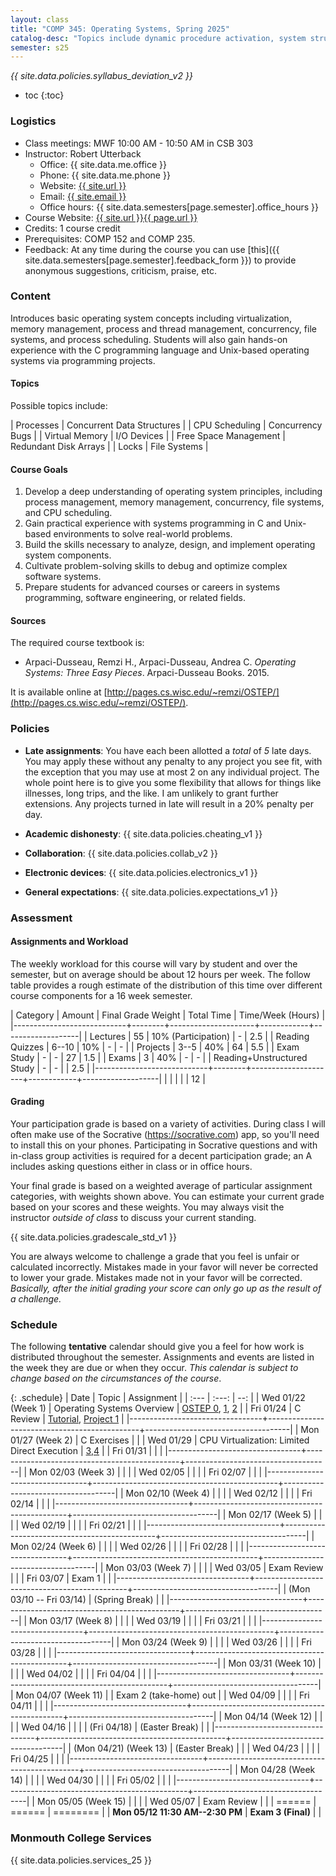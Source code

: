 ```yaml
---
layout: class
title: "COMP 345: Operating Systems, Spring 2025"
catalog-desc: "Topics include dynamic procedure activation, system structure, memory management, process management, and recovery procedures."
semester: s25
---
```


*{{ site.data.policies.syllabus_deviation_v2 }}*

* toc
{:toc}

### Logistics

* Class meetings: MWF 10:00 AM - 10:50 AM in CSB 303
* Instructor: Robert Utterback
  * Office: {{ site.data.me.office }}
  * Phone: {{ site.data.me.phone }}
  * Website: <a href="{{ site.url }}">{{ site.url }}</a>
  * Email: <a href="mailto:{{ site.email }}">{{ site.email }}</a>
  * Office hours: {{ site.data.semesters[page.semester].office_hours }}
* Course Website: <a href="{{ site.url }}{{ page.url }}">{{ site.url }}{{ page.url }}</a>
* Credits: 1 course credit
* Prerequisites: COMP 152 and COMP 235.
* Feedback: At any time during the course you can use
  [this]({{ site.data.semesters[page.semester].feedback_form }}) to provide
  anonymous suggestions, criticism, praise, etc.

### Content

Introduces basic operating system concepts including virtualization,
memory management, process and thread management, concurrency, file
systems, and process scheduling. Students will also gain hands-on
experience with the C programming language and Unix-based operating
systems via programming projects.

#### Topics

Possible topics include:

| Processes             | Concurrent Data Structures |
| CPU Scheduling        | Concurrency Bugs           |
| Virtual Memory        | I/O Devices                |
| Free Space Management | Redundant Disk Arrays      |
| Locks                 | File Systems               |

#### Course Goals


1. Develop a deep understanding of operating system principles,
   including process management, memory management, concurrency, file
   systems, and CPU scheduling.
2. Gain practical experience with systems programming in C and
   Unix-based environments to solve real-world problems.
3. Build the skills necessary to analyze, design, and implement
   operating system components.
4. Cultivate problem-solving skills to debug and optimize complex
   software systems.
5. Prepare students for advanced courses or careers in systems
   programming, software engineering, or related fields.
    
#### Sources

The required course textbook is:

* Arpaci-Dusseau, Remzi H., Arpaci-Dusseau, Andrea C. *Operating
  Systems: Three Easy Pieces*. Arpaci-Dusseau Books. 2015.

It is available online at
[http://pages.cs.wisc.edu/~remzi/OSTEP/](http://pages.cs.wisc.edu/~remzi/OSTEP/).



### Policies

* **Late assignments**: You have each been allotted a *total* of *5*
late days. You may apply these without any penalty to any project you
see fit, with the exception that you may use at most 2 on any
individual project. The whole point here is to give you some
flexibility that allows for things like illnesses, long trips, and the
like. I am unlikely to grant further extensions. Any projects turned
in late will result in a 20% penalty per day.

* **Academic dishonesty**: {{ site.data.policies.cheating_v1 }}

* **Collaboration**: {{ site.data.policies.collab_v2 }}

* **Electronic devices**: {{ site.data.policies.electronics_v1 }}

* **General expectations**: {{ site.data.policies.expectations_v1 }}

### Assessment

#### Assignments and Workload

The weekly workload for this course will vary by student and over the
semester, but on average should be about 12 hours per week. The follow
table provides a rough estimate of the distribution of this time over
different course components for a 16 week semester.

| Category                   | Amount | Final Grade Weight  | Total Time | Time/Week (Hours) |
|----------------------------+--------+---------------------+------------+-------------------|
| Lectures                   |     55 | 10% (Participation) | -          |               2.5 |
| Reading Quizzes            |  6--10 | 10%                 | -          |                 - |
| Projects                   |   3--5 | 40%                 | 64         |               5.5 |
| Exam Study                 |      - | -                   | 27         |               1.5 |
| Exams                      |      3 | 40%                 | -          |                 - |
| Reading+Unstructured Study |      - | -                   |            |               2.5 |
|----------------------------+--------+---------------------+------------+-------------------|
|                            |        |                     |            |                12 |

#### Grading

Your participation grade is based on a variety of activities. During
class I will often make use of the Socrative (https://socrative.com)
app, so you'll need to install this on your phones. Participating in
Socrative questions and with in-class group activities is required for
a decent participation grade; an A includes asking questions either in
class or in office hours.

Your final grade is based on a weighted average of particular
assignment categories, with weights shown above. You can estimate your
current grade based on your scores and these weights. You may always
visit the instructor *outside of class* to discuss your current
standing.

{{ site.data.policies.gradescale_std_v1 }}

You are always welcome to challenge a grade that you feel is unfair or
calculated incorrectly. Mistakes made in your favor will never be
corrected to lower your grade. Mistakes made not in your favor will be
corrected. *Basically, after the initial grading your score can only
go up as the result of a challenge.*

### Schedule
The following **tentative** calendar should give you a feel for how
work is distributed throughout the semester. Assignments and events
are listed in the week they are due or when they occur. *This calendar
is subject to change based on the circumstances of the course*.

<!-- (let* ((start-date (org-read-date nil nil "2018-01-15")) -->
<!--        (end-date (org-read-date nil nil "2018-05-02")) -->
<!--        (days (list "Mon" "Tue" "Wed" "Fri")) -->
<!--        (current start-date)) -->
<!--   (while (string< current end-date) -->
<!--     (let* ((time (org-time-string-to-time current)) -->
<!--            (day (format-time-string "%a" time))) -->
<!--       (if (member day days) -->
<!--           (princ (concat (format-time-string "%a %m/%d" time) "\n")))) -->
<!--     (setq current (org-read-date nil nil "++1" nil (org-time-string-to-time current))))) -->

{: .schedule}
| Date                            | Topic                                        | Assignment                         |
| :---                            | :---:                                        | --:                                |
| Wed 01/22 (Week 1)              | Operating Systems Overview                   | [OSTEP 0][0], [1][1], [2][2]       |
| Fri 01/24                       | C Review                                     | [Tutorial][47], [Project 1](proj1) |
|---------------------------------+----------------------------------------------+------------------------------------|
| Mon 01/27 (Week 2)              | C Exercises                                  |                                    |
| Wed 01/29                       | CPU Virtualization: Limited Direct Execution | [3][3],[4][4]                      |
| Fri 01/31                       |                                              |                                    |
|---------------------------------+----------------------------------------------+------------------------------------|
| Mon 02/03 (Week 3)              |                                              |                                    |
| Wed 02/05                       |                                              |                                    |
| Fri 02/07                       |                                              |                                    |
|---------------------------------+----------------------------------------------+------------------------------------|
| Mon 02/10 (Week 4)              |                                              |                                    |
| Wed 02/12                       |                                              |                                    |
| Fri 02/14                       |                                              |                                    |
|---------------------------------+----------------------------------------------+------------------------------------|
| Mon 02/17 (Week 5)              |                                              |                                    |
| Wed 02/19                       |                                              |                                    |
| Fri 02/21                       |                                              |                                    |
|---------------------------------+----------------------------------------------+------------------------------------|
| Mon 02/24 (Week 6)              |                                              |                                    |
| Wed 02/26                       |                                              |                                    |
| Fri 02/28                       |                                              |                                    |
|---------------------------------+----------------------------------------------+------------------------------------|
| Mon 03/03 (Week 7)              |                                              |                                    |
| Wed 03/05                       | Exam Review                                  |                                    |
| Fri 03/07                       | Exam 1                                       |                                    |
|---------------------------------+----------------------------------------------+------------------------------------|
| (Mon 03/10 -- Fri 03/14)        | (Spring Break)                               |                                    |
|---------------------------------+----------------------------------------------+------------------------------------|
| Mon 03/17 (Week 8)              |                                              |                                    |
| Wed 03/19                       |                                              |                                    |
| Fri 03/21                       |                                              |                                    |
|---------------------------------+----------------------------------------------+------------------------------------|
| Mon 03/24 (Week 9)              |                                              |                                    |
| Wed 03/26                       |                                              |                                    |
| Fri 03/28                       |                                              |                                    |
|---------------------------------+----------------------------------------------+------------------------------------|
| Mon 03/31 (Week 10)             |                                              |                                    |
| Wed 04/02                       |                                              |                                    |
| Fri 04/04                       |                                              |                                    |
|---------------------------------+----------------------------------------------+------------------------------------|
| Mon 04/07 (Week 11)             |                                              | Exam 2 (take-home) out             |
| Wed 04/09                       |                                              |                                    |
| Fri 04/11                       |                                              |                                    |
|---------------------------------+----------------------------------------------+------------------------------------|
| Mon 04/14 (Week 12)             |                                              |                                    |
| Wed 04/16                       |                                              |                                    |
| (Fri 04/18)                     | (Easter Break)                               |                                    |
|---------------------------------+----------------------------------------------+------------------------------------|
| (Mon 04/21) (Week 13)           | (Easter Break)                               |                                    |
| Wed 04/23                       |                                              |                                    |
| Fri 04/25                       |                                              |                                    |
|---------------------------------+----------------------------------------------+------------------------------------|
| Mon 04/28 (Week 14)             |                                              |                                    |
| Wed 04/30                       |                                              |                                    |
| Fri 05/02                       |                                              |                                    |
|---------------------------------+----------------------------------------------+------------------------------------|
| Mon 05/05 (Week 15)             |                                              |                                    |
| Wed 05/07                       | Exam Review                                  |                                    |
| ======                          | ======                                       | ========                           |
| **Mon 05/12 11:30 AM--2:30 PM** | **Exam 3 (Final)**                           |                                    |

[labtut]: https://pages.cs.wisc.edu/~remzi/OSTEP/lab-tutorial.pdf
[0]: https://pages.cs.wisc.edu/~remzi/OSTEP/preface.pdf
[1]: https://pages.cs.wisc.edu/~remzi/OSTEP/dialogue-threeeasy.pdf
[2]: https://pages.cs.wisc.edu/~remzi/OSTEP/intro.pdf
[3]: https://pages.cs.wisc.edu/~remzi/OSTEP/dialogue-virtualization.pdf
[4]: https://pages.cs.wisc.edu/~remzi/OSTEP/cpu-intro.pdf
[5]: https://pages.cs.wisc.edu/~remzi/OSTEP/cpu-api.pdf
[6]: https://pages.cs.wisc.edu/~remzi/OSTEP/cpu-mechanisms.pdf
[7]: https://pages.cs.wisc.edu/~remzi/OSTEP/cpu-sched.pdf
[8]: https://pages.cs.wisc.edu/~remzi/OSTEP/cpu-sched-mlfq.pdf
[9]: https://pages.cs.wisc.edu/~remzi/OSTEP/cpu-sched-lottery.pdf
[10]: https://pages.cs.wisc.edu/~remzi/OSTEP/cpu-sched-multi.pdf
[11]: https://pages.cs.wisc.edu/~remzi/OSTEP/cpu-dialogue.pdf
[12]: https://pages.cs.wisc.edu/~remzi/OSTEP/dialogue-vm.pdf
[13]: https://pages.cs.wisc.edu/~remzi/OSTEP/vm-intro.pdf
[14]: https://pages.cs.wisc.edu/~remzi/OSTEP/vm-api.pdf
[15]: https://pages.cs.wisc.edu/~remzi/OSTEP/vm-mechanism.pdf
[16]: https://pages.cs.wisc.edu/~remzi/OSTEP/vm-segmentation.pdf
[17]: https://pages.cs.wisc.edu/~remzi/OSTEP/vm-freespace.pdf
[18]: https://pages.cs.wisc.edu/~remzi/OSTEP/vm-paging.pdf
[19]: https://pages.cs.wisc.edu/~remzi/OSTEP/vm-tlbs.pdf
[20]: https://pages.cs.wisc.edu/~remzi/OSTEP/vm-smalltables.pdf
[21]: https://pages.cs.wisc.edu/~remzi/OSTEP/vm-beyondphys.pdf
[22]: https://pages.cs.wisc.edu/~remzi/OSTEP/vm-beyondphys-policy.pdf
[23]: https://pages.cs.wisc.edu/~remzi/OSTEP/vm-complete.pdf
[24]: https://pages.cs.wisc.edu/~remzi/OSTEP/vm-dialogue.pdf
[25]: https://pages.cs.wisc.edu/~remzi/OSTEP/dialogue-concurrency.pdf
[26]: https://pages.cs.wisc.edu/~remzi/OSTEP/threads-intro.pdf
[27]: https://pages.cs.wisc.edu/~remzi/OSTEP/threads-api.pdf
[28]: https://pages.cs.wisc.edu/~remzi/OSTEP/threads-locks.pdf
[29]: https://pages.cs.wisc.edu/~remzi/OSTEP/threads-locks-usage.pdf
[30]: https://pages.cs.wisc.edu/~remzi/OSTEP/threads-cv.pdf
[31]: https://pages.cs.wisc.edu/~remzi/OSTEP/threads-sema.pdf
[32]: https://pages.cs.wisc.edu/~remzi/OSTEP/threads-bugs.pdf
[33]: https://pages.cs.wisc.edu/~remzi/OSTEP/threads-events.pdf
[34]: https://pages.cs.wisc.edu/~remzi/OSTEP/threads-dialogue.pdf
[35]: https://pages.cs.wisc.edu/~remzi/OSTEP/dialogue-persistence.pdf
[36]: https://pages.cs.wisc.edu/~remzi/OSTEP/file-devices.pdf
[37]: https://pages.cs.wisc.edu/~remzi/OSTEP/file-disks.pdf
[38]: https://pages.cs.wisc.edu/~remzi/OSTEP/file-raid.pdf
[39]: https://pages.cs.wisc.edu/~remzi/OSTEP/file-intro.pdf
[40]: https://pages.cs.wisc.edu/~remzi/OSTEP/file-implementation.pdf
[41]: https://pages.cs.wisc.edu/~remzi/OSTEP/file-ffs.pdf
[42]: https://pages.cs.wisc.edu/~remzi/OSTEP/file-journaling.pdf
[43]: https://pages.cs.wisc.edu/~remzi/OSTEP/file-lfs.pdf
[44]: https://pages.cs.wisc.edu/~remzi/OSTEP/file-ssd.pdf
[45]: https://pages.cs.wisc.edu/~remzi/OSTEP/file-integrity.pdf
[46]: https://pages.cs.wisc.edu/~remzi/OSTEP/file-dialogue.pdf
[47]: https://pages.cs.wisc.edu/~remzi/OSTEP/lab-tutorial.pdf

### Monmouth College Services

{{ site.data.policies.services_25 }}

<!-- Local Variables: -->
<!-- eval: (orgtbl-mode) -->
<!-- End: -->
